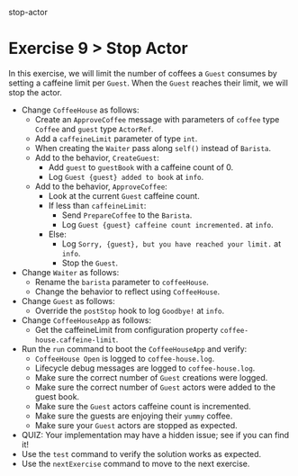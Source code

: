 stop-actor

# Exercise 9 > Stop Actor

In this exercise, we will limit the number of coffees a `Guest` consumes by setting a caffeine limit per `Guest`. When the `Guest` reaches their limit, we will stop the actor.

- Change `CoffeeHouse` as follows:
    - Create an `ApproveCoffee` message with parameters of `coffee` type `Coffee` and `guest` type `ActorRef`.
    - Add a `caffeineLimit` parameter of type `int`.
    - When creating the `Waiter` pass along `self()` instead of `Barista`.
    - Add to the behavior, `CreateGuest`:
        - Add `guest` to `guestBook` with a caffeine count of 0.
        - Log `Guest {guest} added to book` at `info`.
    - Add to the behavior, `ApproveCoffee`:
        - Look at the current `Guest` caffeine count.
        - If less than `caffeineLimit`:
            - Send `PrepareCoffee` to the `Barista`.
            - Log `Guest {guest} caffeine count incremented.` at `info`.
        - Else:
            - Log `Sorry, {guest}, but you have reached your limit.` at `info`.
            - Stop the `Guest`.
- Change `Waiter` as follows:
    - Rename the `barista` parameter to `coffeeHouse`.
    - Change the behavior to reflect using `CoffeeHouse`.
- Change `Guest` as follows:
    - Override the `postStop` hook to log `Goodbye!` at `info`.
- Change `CoffeeHouseApp` as follows:
    - Get the caffeineLimit from configuration property `coffee-house.caffeine-limit`.
- Run the `run` command to boot the `CoffeeHouseApp` and verify:
    - `CoffeeHouse Open` is logged to `coffee-house.log`.
    - Lifecycle debug messages are logged to `coffee-house.log`.
    - Make sure the correct number of `Guest` creations were logged.
    - Make sure the correct number of `Guest` actors were added to the guest book.
    - Make sure the `Guest` actors caffeine count is incremented.
    - Make sure the guests are enjoying their `yummy` coffee.
    - Make sure your `Guest` actors are stopped as expected.
- QUIZ: Your implementation may have a hidden issue; see if you can find it!
- Use the `test` command to verify the solution works as expected.
- Use the `nextExercise` command to move to the next exercise.
